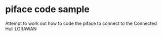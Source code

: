 # piface code sample

Attempt to work out how to code the piface to connect to the Connected Hull LORAWAN
